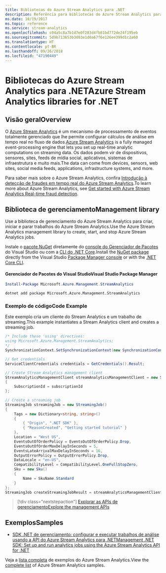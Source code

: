 ```yaml
---
title: Bibliotecas do Azure Stream Analytics para .NET
description: Referência para bibliotecas do Azure Stream Analytics para .NET
ms.date: 10/19/2017
ms.topic: reference
ms.service: stream-analytics
ms.openlocfilehash: c04a5c8a7b1d7e0f283d4fb81bd772de24f195eb
ms.sourcegitcommit: 5d9b713653b3d03e1d0a67f6e126ee399d1c2a60
ms.translationtype: HT
ms.contentlocale: pt-BR
ms.lasthandoff: 09/26/2018
ms.locfileid: "47190449"
---
```

# <a name="azure-stream-analytics-libraries-for-net"></a><span data-ttu-id="6cfd6-103">Bibliotecas do Azure Stream Analytics para .NET</span><span class="sxs-lookup"><span data-stu-id="6cfd6-103">Azure Stream Analytics libraries for .NET</span></span>

## <a name="overview"></a><span data-ttu-id="6cfd6-104">Visão geral</span><span class="sxs-lookup"><span data-stu-id="6cfd6-104">Overview</span></span>

<span data-ttu-id="6cfd6-105">O [Azure Stream Analytics](/azure/stream-analytics/stream-analytics-introduction) é um mecanismo de processamento de eventos totalmente gerenciado que lhe permite configurar cálculos de análise em tempo real no fluxo de dados.</span><span class="sxs-lookup"><span data-stu-id="6cfd6-105">[Azure Stream Analytics](/azure/stream-analytics/stream-analytics-introduction) is a fully managed event-processing engine that lets you set up real-time analytic computations on streaming data.</span></span> <span data-ttu-id="6cfd6-106">Os dados podem vir de dispositivos, sensores, sites, feeds de mídia social, aplicativos, sistemas de infraestrutura e muito mais.</span><span class="sxs-lookup"><span data-stu-id="6cfd6-106">The data can come from devices, sensors, web sites, social media feeds, applications, infrastructure systems, and more.</span></span> 

<span data-ttu-id="6cfd6-107">Para saber mais sobre o Azure Stream Analytics, confira [Introdução à detecção de fraudes em tempo real do Azure Stream Analytics](/azure/stream-analytics/stream-analytics-real-time-fraud-detection).</span><span class="sxs-lookup"><span data-stu-id="6cfd6-107">To learn more about Azure Stream Analytics, see [Get started with Azure Stream Analytics Real-time fraud detection](/azure/stream-analytics/stream-analytics-real-time-fraud-detection).</span></span>


## <a name="management-library"></a><span data-ttu-id="6cfd6-108">Biblioteca de gerenciamento</span><span class="sxs-lookup"><span data-stu-id="6cfd6-108">Management library</span></span>

<span data-ttu-id="6cfd6-109">Use a biblioteca de gerenciamento do Azure Stream Analytics para criar, iniciar e parar trabalhos do Azure Stream Analytics.</span><span class="sxs-lookup"><span data-stu-id="6cfd6-109">Use the Azure Stream Analytics management library to create, start, and stop Azure Stream Analytics jobs.</span></span>

<span data-ttu-id="6cfd6-110">Instale o [pacote NuGet](https://www.nuget.org/packages/Microsoft.Azure.Management.StreamAnalytics) diretamente do [console do Gerenciador de Pacotes][PackageManager] do Visual Studio ou com a [CLI do .NET Core][DotNetCLI].</span><span class="sxs-lookup"><span data-stu-id="6cfd6-110">Install the [NuGet package](https://www.nuget.org/packages/Microsoft.Azure.Management.StreamAnalytics) directly from the Visual Studio [Package Manager console][PackageManager] or with the [.NET Core CLI][DotNetCLI].</span></span>

#### <a name="visual-studio-package-manager"></a><span data-ttu-id="6cfd6-111">Gerenciador de Pacotes do Visual Studio</span><span class="sxs-lookup"><span data-stu-id="6cfd6-111">Visual Studio Package Manager</span></span>

```powershell
Install-Package Microsoft.Azure.Management.StreamAnalytics
```

```bash
dotnet add package Microsoft.Azure.Management.StreamAnalytics
```

### <a name="code-example"></a><span data-ttu-id="6cfd6-112">Exemplo de código</span><span class="sxs-lookup"><span data-stu-id="6cfd6-112">Code Example</span></span>

<span data-ttu-id="6cfd6-113">Este exemplo cria um cliente do Stream Analytics e um trabalho de streaming.</span><span class="sxs-lookup"><span data-stu-id="6cfd6-113">This example instantiates a Stream Analytics client and creates a streaming job.</span></span>

```csharp
/* Include these 'using' directives:
using Microsoft.Azure.Management.StreamAnalytics;
*/
SynchronizationContext.SetSynchronizationContext(new SynchronizationContext());

// Get credentials
ServiceClientCredentials credentials = GetCredentials().Result;

// Create Stream Analytics management client
StreamAnalyticsManagementClient streamAnalyticsManagementClient = new StreamAnalyticsManagementClient(credentials)
{
    SubscriptionId = subscriptionId
};

// Create a streaming job
StreamingJob streamingJob = new StreamingJob()
{
    Tags = new Dictionary<string, string>()
    {
        { "Origin", ".NET SDK" },
        { "ReasonCreated", "Getting started tutorial" }
    },
    Location = "West US",
    EventsOutOfOrderPolicy = EventsOutOfOrderPolicy.Drop,
    EventsOutOfOrderMaxDelayInSeconds = 5,
    EventsLateArrivalMaxDelayInSeconds = 16,
    OutputErrorPolicy = OutputErrorPolicy.Drop,
    DataLocale = "en-US",
    CompatibilityLevel = CompatibilityLevel.OneFullStopZero,
    Sku = new Sku()
    {
        Name = SkuName.Standard
    }
};
StreamingJob createStreamingJobResult = streamAnalyticsManagementClient.StreamingJobs.CreateOrReplace(streamingJob, resourceGroupName, streamingJobName);
```

> [!div class="nextstepaction"]
> [<span data-ttu-id="6cfd6-114">Explorar as APIs de gerenciamento</span><span class="sxs-lookup"><span data-stu-id="6cfd6-114">Explore the management APIs</span></span>](/dotnet/api/overview/azure/streamanalytics/management)


## <a name="samples"></a><span data-ttu-id="6cfd6-115">Exemplos</span><span class="sxs-lookup"><span data-stu-id="6cfd6-115">Samples</span></span>

- [<span data-ttu-id="6cfd6-116">SDK .NET de gerenciamento: configurar e executar trabalhos de análise usando a API do Azure Stream Analytics para .NET</span><span class="sxs-lookup"><span data-stu-id="6cfd6-116">Management .NET SDK: Set up and run analytics jobs using the Azure Stream Analytics API for .NET</span></span>](/azure/stream-analytics/stream-analytics-dotnet-management-sdk)

<span data-ttu-id="6cfd6-117">Veja a [lista completa](https://azure.microsoft.com/resources/samples/?platform=dotnet&service=stream-analytics) de exemplos do Azure Stream Analytics.</span><span class="sxs-lookup"><span data-stu-id="6cfd6-117">View the [complete list](https://azure.microsoft.com/resources/samples/?platform=dotnet&service=stream-analytics) of Azure Stream Analytics samples.</span></span>

[PackageManager]: https://docs.microsoft.com/nuget/tools/package-manager-console
[DotNetCLI]: https://docs.microsoft.com/dotnet/core/tools/dotnet-add-package
